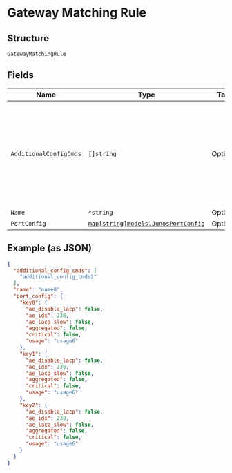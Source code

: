 
# Gateway Matching Rule

## Structure

`GatewayMatchingRule`

## Fields

| Name | Type | Tags | Description |
|  --- | --- | --- | --- |
| `AdditionalConfigCmds` | `[]string` | Optional | additional CLI commands to append to the generated Junos config<br><br>**Note**: no check is done |
| `Name` | `*string` | Optional | - |
| `PortConfig` | [`map[string]models.JunosPortConfig`](../../doc/models/junos-port-config.md) | Optional | - |

## Example (as JSON)

```json
{
  "additional_config_cmds": [
    "additional_config_cmds2"
  ],
  "name": "name8",
  "port_config": {
    "key0": {
      "ae_disable_lacp": false,
      "ae_idx": 230,
      "ae_lacp_slow": false,
      "aggregated": false,
      "critical": false,
      "usage": "usage6"
    },
    "key1": {
      "ae_disable_lacp": false,
      "ae_idx": 230,
      "ae_lacp_slow": false,
      "aggregated": false,
      "critical": false,
      "usage": "usage6"
    },
    "key2": {
      "ae_disable_lacp": false,
      "ae_idx": 230,
      "ae_lacp_slow": false,
      "aggregated": false,
      "critical": false,
      "usage": "usage6"
    }
  }
}
```

